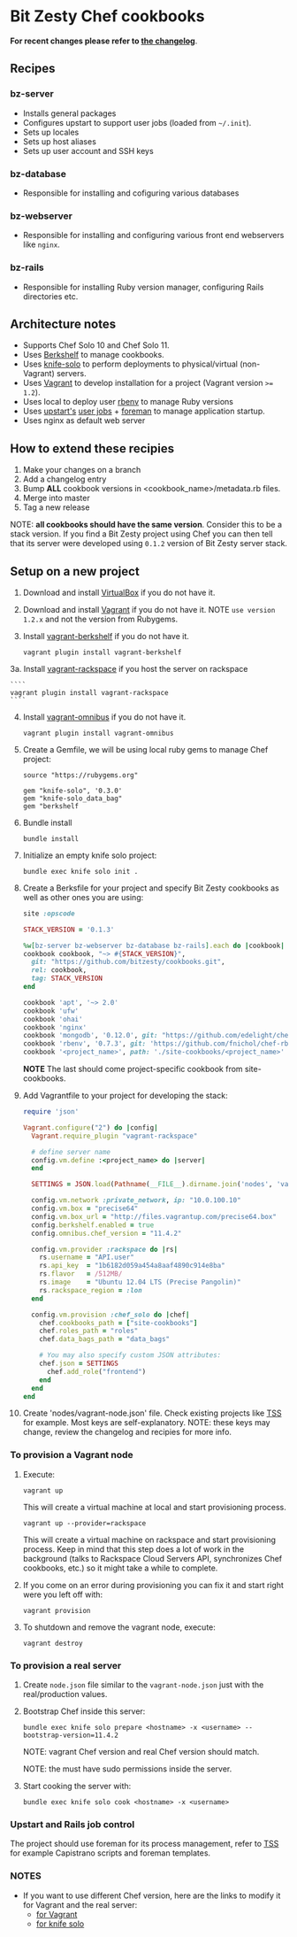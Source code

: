 # Bit Zesty Chef cookbooks

**For recent changes please refer to [the changelog](https://github.com/bitzesty/cookbooks/blob/master/CHANGELOG.md)**.

## Recipes

### bz-server

* Installs general packages
* Configures upstart to support user jobs (loaded from `~/.init`).
* Sets up locales
* Sets up host aliases
* Sets up user account and SSH keys

### bz-database

* Responsible for installing and cofiguring various databases

### bz-webserver

* Responsible for installing and configuring various front end webservers like `nginx`.

### bz-rails

* Responsible for installing Ruby version manager, configuring Rails directories etc.

## Architecture notes

* Supports Chef Solo 10 and Chef Solo 11.
* Uses [Berkshelf](http://berkshelf.com) to manage cookbooks.
* Uses [knife-solo](https://github.com/matschaffer/knife-solo) to perform deployments to physical/virtual (non-Vagrant) servers.
* Uses [Vagrant](http://www.vagrantup.com) to develop installation for a project (Vagrant version `>= 1.2`).
* Uses local to deploy user [rbenv](https://github.com/sstephenson/rbenv) to manage Ruby versions
* Uses [upstart's](http://upstart.ubuntu.com/) [user jobs](http://bradleyayers.blogspot.com/2011/10/upstart-user-jobs-on-ubuntu-1110.html) + [foreman](https://github.com/ddollar/foreman) to manage application startup.
* Uses nginx as default web server

## How to extend these recipies

1. Make your changes on a branch
2. Add a changelog entry
3. Bump **ALL** cookbook versions in <cookbook_name>/metadata.rb files.
4. Merge into master
5. Tag a new release

NOTE: **all cookbooks should have the same version**. Consider this to be a stack version. If you find a Bit Zesty project using Chef you can then tell that its server were developed using `0.1.2` version of Bit Zesty server stack.

## Setup on a new project

1. Download and install [VirtualBox](https://www.virtualbox.org) if you do not have it.
2. Download and install [Vagrant](http://www.vagrantup.com) if you do not have it. NOTE `use version 1.2.x` and not the version from Rubygems.
3. Install [vagrant-berkshelf](https://github.com/riotgames/vagrant-berkshelf) if you do not have it.

    ````
    vagrant plugin install vagrant-berkshelf
    ````

3a. Install [vagrant-rackspace](https://github.com/mitchellh/vagrant-rackspace) if you host the server on rackspace

    ````
    vagrant plugin install vagrant-rackspace
    ````

4. Install [vagrant-omnibus](https://github.com/schisamo/vagrant-omnibus) if you do not have it.

    ````
    vagrant plugin install vagrant-omnibus
    ````

5. Create a Gemfile, we will be using local ruby gems to manage Chef project:

    ````
    source "https://rubygems.org"

    gem "knife-solo", '0.3.0'
    gem "knife-solo_data_bag"
    gem "berkshelf
    ````

6. Bundle install

    ````
    bundle install
    ````

7. Initialize an empty knife solo project:

    ````
    bundle exec knife solo init .
    ````

8. Create a Berksfile for your project and specify Bit Zesty cookbooks as well as other ones you are using:

    ````ruby
    site :opscode

    STACK_VERSION = '0.1.3'

    %w[bz-server bz-webserver bz-database bz-rails].each do |cookbook|
    cookbook cookbook, "~> #{STACK_VERSION}",
      git: "https://github.com/bitzesty/cookbooks.git",
      rel: cookbook,
      tag: STACK_VERSION
    end

    cookbook 'apt', '~> 2.0'
    cookbook 'ufw'
    cookbook 'ohai'
    cookbook 'nginx'
    cookbook 'mongodb', '0.12.0', git: "https://github.com/edelight/chef-mongodb.git"
    cookbook 'rbenv', '0.7.3', git: 'https://github.com/fnichol/chef-rbenv.git'
    cookbook '<project_name>', path: './site-cookbooks/<project_name>'
    ````

    **NOTE** The last should come project-specific cookbook from site-cookbooks.

9. Add Vagrantfile to your project for developing the stack:

    ````ruby
    require 'json'

    Vagrant.configure("2") do |config|
      Vagrant.require_plugin "vagrant-rackspace"

      # define server name
      config.vm.define :<project_name> do |server|
      end

      SETTINGS = JSON.load(Pathname(__FILE__).dirname.join('nodes', 'vagrant-node.json').read)

      config.vm.network :private_network, ip: "10.0.100.10"
      config.vm.box = "precise64"
      config.vm.box_url = "http://files.vagrantup.com/precise64.box"
      config.berkshelf.enabled = true
      config.omnibus.chef_version = "11.4.2"

      config.vm.provider :rackspace do |rs|
        rs.username = "API.user"
        rs.api_key  = "1b6182d059a454a8aaf4890c914e8ba"
        rs.flavor   = /512MB/
        rs.image    = "Ubuntu 12.04 LTS (Precise Pangolin)"
        rs.rackspace_region = :lon
      end

      config.vm.provision :chef_solo do |chef|
        chef.cookbooks_path = ["site-cookbooks"]
        chef.roles_path = "roles"
        chef.data_bags_path = "data_bags"

        # You may also specify custom JSON attributes:
        chef.json = SETTINGS
          chef.add_role("frontend")
        end
      end
    end
    ````

10. Create 'nodes/vagrant-node.json' file. Check existing projects like [TSS](https://github.com/bitzesty/ihealth/blob/master/chef/nodes/vagrant-backend.json) for example. Most keys are self-explanatory. NOTE: these keys may change, review the changelog and recipies for more info.

### To provision a Vagrant node

1. Execute:

    ````
    vagrant up
    ````

    This will create a virtual machine at local and start provisioning process.

    ````
    vagrant up --provider=rackspace
    ````

    This will create a virtual machine on rackspace and start provisioning process.
    Keep in mind that this step does a lot of work in the background
    (talks to Rackspace Cloud Servers API, synchronizes Chef cookbooks, etc.)
    so it might take a while to complete.

2. If you come on an error during provisioning you can fix it and start right were you left off with:

    ````
    vagrant provision
    ````

3. To shutdown and remove the vagrant node, execute:

    ````
    vagrant destroy
    ````

### To provision a real server

1. Create `node.json` file similar to the `vagrant-node.json` just with the real/production values.
2. Bootstrap Chef inside this server:

    ````
    bundle exec knife solo prepare <hostname> -x <username> --bootstrap-version=11.4.2
    ````

   NOTE: vagrant Chef version and real Chef version should match.

   NOTE: the <username> must have sudo permissions inside the server.

3. Start cooking the server with:

   ````
   bundle exec knife solo cook <hostname> -x <username>
   ````

### Upstart and Rails job control

The project should use foreman for its process management, refer to [TSS](https://github.com/bitzesty/ihealth/tree/master/config) for example Capistrano scripts and foreman templates.

### NOTES

* If you want to use different Chef version, here are the links to modify it for Vagrant and the real server:
  * [for Vagrant](http://stackoverflow.com/questions/11325479/how-to-control-the-version-of-chef-that-vagrant-uses-to-provision-vms)
  * [for knife solo](https://github.com/matschaffer/knife-solo/issues/184)
